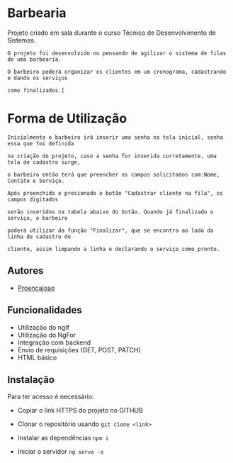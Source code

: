 # Barbearia



Projeto criado em sala durante o curso Técnico de Desenvolvimento de Sistemas.



    O projeto foi desenvolvido no pensando de agilizar o sistema de filas de uma barbearia.

    O barbeiro poderá organizar os clientes em um cronograma, cadastrando e dando os serviços

    como finalizados.[




# Forma de Utilização



    Inicialmente o barbeiro irá inserir uma senha na tela inicial, senha essa que foi definida

    na criação do projeto, caso a senha for inserida corretamente, uma tela de cadastro surge,

    o barbeiro então terá que preencher os campos solicitados com:Nome, Contato e Serviço.

    Após preenchido e presionado o botão "Cadastrar cliente na fila", os campos digitados 

    serão inseridos na tabela abaixo do botão. Quando já finalizado o serviço, o barbeiro

    poderá utilizar da função "Finalizar", que se encontra ao lado da linha de cadastro do

    cliente, assim limpando a linha e declarando o serviço como pronto.
    
## Autores

- [Proencajoao](https://www.github.com/Proencajoao)


## Funcionalidades

- Utilização do ngIf
- Utilização do NgFor
- Integração com backend
- Envio de requisições (GET, POST, PATCH)
- HTML básico

## Instalação



Para ter acesso é necessário:



- Copiar o link HTTPS do projeto no GITHUB

- Clonar o repositório usando `git clone <link>`

- Instalar as dependências `npm i`

- Iniciar o servidor `ng serve -o`


    
    